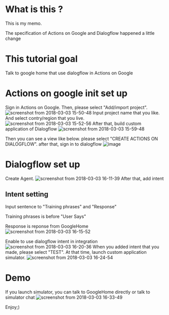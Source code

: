 # What is this ? 
This is my memo. 

The specification of Actions on Google and Dialogflow happened a little change
# This tutorial goal
Talk to google home that use dialogflow in Actions on Google

# Actions on google init set up
Sign in Actions on Google. Then, please select "Add/import project".
![screenshot from 2018-03-03 15-50-48](https://user-images.githubusercontent.com/24353841/36931520-c2622f4e-1efa-11e8-8ecf-afdd209cb2df.png)
Input project name that you like. And select contry/region that you live.
![screenshot from 2018-03-03 15-52-56](https://user-images.githubusercontent.com/24353841/36931536-2a155d6e-1efb-11e8-9c33-d256a5a8e5a3.png)
After that, build custom application of Dialogflow
![screenshot from 2018-03-03 15-59-48](https://user-images.githubusercontent.com/24353841/36931581-3a1af362-1efc-11e8-8398-a6c73530abfd.png)

Then you can see a view like below. please select "CREATE ACTIONS ON DIALOGFLOW".
after that, sign in to dialogflow
![image](https://user-images.githubusercontent.com/24353841/36931615-fc089736-1efc-11e8-8062-ebcec668e2fa.png)

# Dialogflow set up
Create Agent. 
![screenshot from 2018-03-03 16-11-39](https://user-images.githubusercontent.com/24353841/36931633-a0d5e2d2-1efd-11e8-8e6d-133bbb79fd19.png)
After that, add intent
## Intent setting
Input sentence to "Training phrases" and "Response"

Training phrases is before "User Says"

Response is reponse from GoogleHome
![screenshot from 2018-03-03 16-15-52](https://user-images.githubusercontent.com/24353841/36931658-39e4526a-1efe-11e8-9c50-4fc2c7756250.png)

Enable to use dialogflow intent in integration 
![screenshot from 2018-03-03 16-20-36](https://user-images.githubusercontent.com/24353841/36931700-e48bddb4-1efe-11e8-9e00-2259015cd48c.png)
When you added intent that you made, please select "TEST". At that time, launch custom application simulator.
![screenshot from 2018-03-03 16-24-54](https://user-images.githubusercontent.com/24353841/36931734-81daefe2-1eff-11e8-9048-968763663ff3.png)

# Demo
If you launch simulator, you can talk to GoogleHome directly or talk to simulator chat
![screenshot from 2018-03-03 16-33-49](https://user-images.githubusercontent.com/24353841/36931778-b91c637c-1f00-11e8-801f-429f7003fb4f.png)

Enjoy;)

